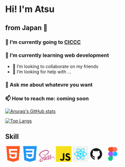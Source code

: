 # Hi! I'm Atsu
## from Japan 🗾




### 🔭 I’m currently going to <a href="https://ciccc.ca/">CICCC</a>
### 🌱 I’m currently learning web development
- 👯 I’m looking to collaborate on my friends 
- 🤔 I’m looking for help with ...
### 💬 Ask me about whatevre you want
### 📫 How to reach me: coming soon


[![Anurag's GitHub stats](https://github-readme-stats.vercel.app/api?username=tenmusu007&show_icons=true&theme=gruvbox)](https://github.com/anuraghazra/github-readme-stats)

[![Top Langs](https://github-readme-stats.vercel.app/api/top-langs/?username=tenmusu007&layout=compact)](https://github.com/anuraghazra/github-readme-stats)

## Skill
<img src="readme-images/html5.png" width="50"> <img src="readme-images/css3.png" width="50">  <img src="readme-images/scss.png" width="50"> <img src="readme-images/js.png" width="50"> <img src="readme-images/react.png" width="50"><img src="readme-images/github.png" width="50"> <img src="readme-images/figma.png" width="50">
